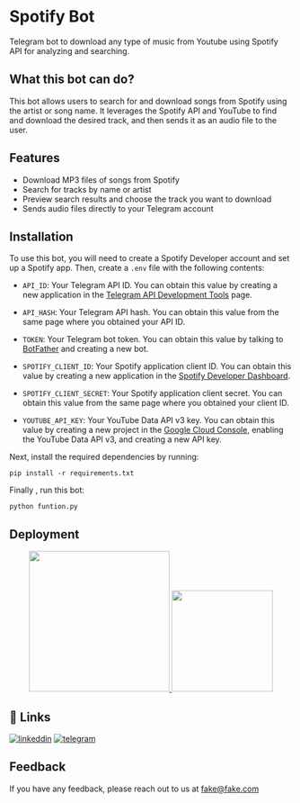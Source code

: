 # Spotify Bot 

Telegram bot to download any type of music from Youtube using Spotify API for analyzing and searching.

## What this bot can do?

This bot allows users to search for and download songs from Spotify using the artist or song name. It leverages the Spotify API and YouTube to find and download the desired track, and then sends it as an audio file to the user.

## Features

- Download MP3 files of songs from Spotify
- Search for tracks by name or artist
- Preview search results and choose the track you want to download
- Sends audio files directly to your Telegram account


## Installation

To use this bot, you will need to create a Spotify Developer account and set up a Spotify app. Then, create a `.env` file with the following contents:

- `API_ID`: Your Telegram API ID. You can obtain this value by creating a new application in the [Telegram API Development Tools](https://my.telegram.org/auth?to=apps) page.

- `API_HASH`: Your Telegram API hash. You can obtain this value from the same page where you obtained your API ID.

- `TOKEN`: Your Telegram bot token. You can obtain this value by talking to [BotFather](https://t.me/botfather) and creating a new bot.

- `SPOTIFY_CLIENT_ID`: Your Spotify application client ID. You can obtain this value by creating a new application in the [Spotify Developer Dashboard](https://developer.spotify.com/dashboard/login).

- `SPOTIFY_CLIENT_SECRET`: Your Spotify application client secret. You can obtain this value from the same page where you obtained your client ID.

- `YOUTUBE_API_KEY`: Your YouTube Data API v3 key. You can obtain this value by creating a new project in the [Google Cloud Console](https://console.cloud.google.com/welcome?project=planar-door-378406), enabling the YouTube Data API v3, and creating a new API key.

Next, install the required dependencies by running:

``` 
pip install -r requirements.txt

```
Finally , run this bot:
```
python funtion.py

```

## Deployment

<p align="center">
  <a href="https://www.python.org">
    <img src="http://ForTheBadge.com/images/badges/made-with-python.svg" width ="250">
  </a>
  <a href="https://heroku.com/deploy?template=https://github.com/gsoosk/TelegramSpotifyDownloader/tree/heroku">
    <img src="https://www.herokucdn.com/deploy/button.svg" width="180">
  </a>
</p>


## 🔗 Links
[![linkeddin](https://img.shields.io/badge/linkedin-0A66C2?style=for-the-badge&logo=linkedin&logoColor=white)](https://www.linkedin.com/in/aikyn-urazalinov-4a9a35225/)
[![telegram](https://img.shields.io/badge/Telegram-2CA5E0?style=for-the-badge&logo=telegram&logoColor=white)](https://t.me/PySpotiBot)

## Feedback

If you have any feedback, please reach out to us at fake@fake.com
